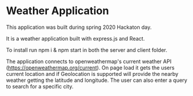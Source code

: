 # Weather Application

This application was built during </salt> spring 2020 Hackaton day. 

It is a weather application built with express.js and React. 

To install run npm i & npm start in both the server and client folder. 

The application connects to openweathermap's current weather API (https://openweathermap.org/current). On page load it gets the users current location and if Geolocation is supported will provide the nearby weather getting the latitude and longitude. The user can also enter a query to search for a specific city.
